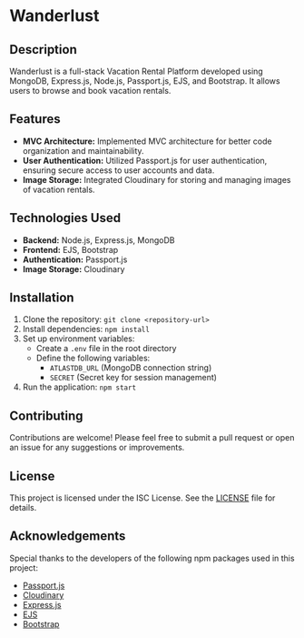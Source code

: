 # Wanderlust

## Description

Wanderlust is a full-stack Vacation Rental Platform developed using MongoDB, Express.js, Node.js, Passport.js, EJS, and Bootstrap. It allows users to browse and book vacation rentals.

## Features

- **MVC Architecture:** Implemented MVC architecture for better code organization and maintainability.
- **User Authentication:** Utilized Passport.js for user authentication, ensuring secure access to user accounts and data.
- **Image Storage:** Integrated Cloudinary for storing and managing images of vacation rentals.
  
## Technologies Used

- **Backend:** Node.js, Express.js, MongoDB
- **Frontend:** EJS, Bootstrap
- **Authentication:** Passport.js
- **Image Storage:** Cloudinary

## Installation

1. Clone the repository: `git clone <repository-url>`
2. Install dependencies: `npm install`
3. Set up environment variables:
   - Create a `.env` file in the root directory
   - Define the following variables:
     - `ATLASTDB_URL` (MongoDB connection string)
     - `SECRET` (Secret key for session management)
4. Run the application: `npm start`

## Contributing

Contributions are welcome! Please feel free to submit a pull request or open an issue for any suggestions or improvements.

## License

This project is licensed under the ISC License. See the [LICENSE](LICENSE) file for details.

## Acknowledgements

Special thanks to the developers of the following npm packages used in this project:
- [Passport.js](http://www.passportjs.org/)
- [Cloudinary](https://cloudinary.com/)
- [Express.js](https://expressjs.com/)
- [EJS](https://ejs.co/)
- [Bootstrap](https://getbootstrap.com/)
